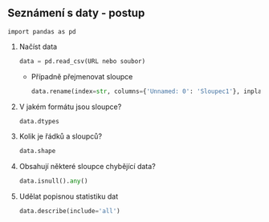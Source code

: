 ## Seznámení s daty - postup

`import pandas as pd`

1. Načíst data
    
	```python
	data = pd.read_csv(URL nebo soubor)
	```
	 - Případně přejmenovat sloupce
		
		 ```python
		 data.rename(index=str, columns={'Unnamed: 0': 'Sloupec1'}, inplace=True)
		 ```

2. V jakém formátu jsou sloupce?

	```python
	data.dtypes
	```

3. Kolik je řádků a sloupců?

	```python
	data.shape
	```

4. Obsahují některé sloupce chybějící data?

	```python
	data.isnull().any()
	```

5. Udělat popisnou statistiku dat

	```python
	data.describe(include='all')
	```
